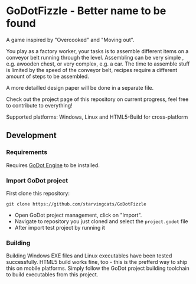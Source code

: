 # GoDotFizzle - Better name to be found

A game inspired by "Overcooked" and "Moving out".

You play as a factory worker, your tasks is to assemble different items on a conveyor belt running through the level.
Assembling can be very simple , e.g. awooden chest, or very complex, e.g. a car.
The time to assemble stuff is limited by the speed of the conveyor belt, recipes require a different amount of steps to be assembled.

A more detailled design paper will be done in a separate file.

Check out the project page of this repository on current progress, feel free to contribute to everything!

Supported platforms: Windows, Linux and HTML5-Build for cross-platform

## Development

### Requirements

Requires [GoDot Engine](https://godotengine.org/) to be installed.

### Import GoDot project

First clone this repository:

```
git clone https://github.com/starvingcats/GoDotFizzle
```

+ Open GoDot project management, click on "Import".
+ Navigate to repository you just cloned and select the `project.godot` file
+ After import test project by running it

### Building

Building Windows EXE files and Linux executables have been tested successfully.
HTML5 build works fine, too - this is the prefferd way to ship this on mobile platforms.
Simply follow the GoDot project building toolchain to build executables from this project.
